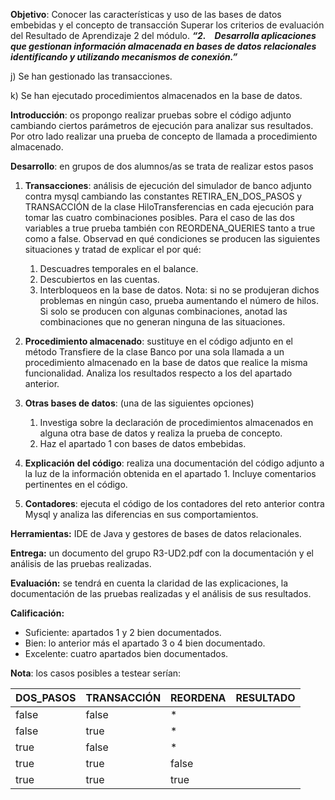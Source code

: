 **Objetivo**: Conocer las características y uso de las bases de datos embebidas y el concepto de transacción Superar los criterios de evaluación del Resultado de Aprendizaje 2 del módulo. _**“2. Desarrolla aplicaciones que gestionan información almacenada en bases de datos relacionales identificando y utilizando mecanismos de conexión.”**_

j) Se han gestionado las transacciones.

k) Se han ejecutado procedimientos almacenados en la base de datos.

**Introducción**: os propongo realizar pruebas sobre el código adjunto cambiando ciertos parámetros de ejecución para analizar sus resultados. Por otro lado realizar una prueba de concepto de llamada a procedimiento almacenado.  

**Desarrollo**: en grupos de dos alumnos/as se trata de realizar estos pasos

1. **Transacciones**: análisis de ejecución del simulador de banco adjunto contra mysql cambiando las constantes RETIRA_EN_DOS_PASOS y TRANSACCIÓN de la clase HiloTransferencias en cada ejecución para tomar las cuatro combinaciones posibles. Para el caso de las dos variables a true prueba también con REORDENA_QUERIES tanto a true como a false. Observad en qué condiciones se producen las siguientes situaciones y tratad de explicar el por qué:
    1. Descuadres temporales en el balance.
    2. Descubiertos en las cuentas.
    3. Interbloqueos en la base de datos.
        Nota: si no se produjeran dichos problemas en ningún caso, prueba aumentando el número de hilos. Si solo se producen con algunas combinaciones, anotad las combinaciones que no generan ninguna de las situaciones.

2. **Procedimiento almacenado**: sustituye en el código adjunto en el método Transfiere de la clase Banco por una sola llamada a un procedimiento almacenado en la base de datos que realice la misma funcionalidad. Analiza los resultados respecto a los del apartado anterior.

3. **Otras bases de datos**: (una de las siguientes opciones)
    
    1. Investiga sobre la declaración de procedimientos almacenados en alguna otra base de datos y realiza la prueba de concepto.
    2. Haz el apartado 1 con bases de datos embebidas.

4. **Explicación** **del código**: realiza una documentación del código adjunto a la luz de la información obtenida en el apartado 1. Incluye comentarios pertinentes en el código.

5. **Contadores**: ejecuta el código de los contadores del reto anterior contra Mysql y analiza las diferencias en sus comportamientos.

**Herramientas:** IDE de Java y gestores de bases de datos relacionales.

**Entrega:** un documento del grupo R3-UD2.pdf con la documentación y el análisis de las pruebas realizadas.  

**Evaluación:** se tendrá en cuenta la claridad de las explicaciones, la documentación de las pruebas realizadas y el análisis de sus resultados.

**Calificación:**
- Suficiente: apartados 1 y 2 bien documentados.
- Bien: lo anterior más el apartado 3 o 4 bien documentado.
- Excelente: cuatro apartados bien documentados.

**Nota**: los casos posibles a testear serían:

| DOS_PASOS | TRANSACCIÓN | REORDENA | RESULTADO |
| --------- | ----------- | -------- | --------- |
| false     | false       | *        |           |
| false     | true        | *        |           |
| true      | false       | *        |           |
| true      | true        | false    |           |
| true      | true        | true     |           |
